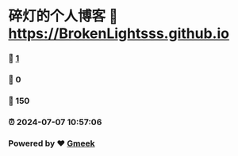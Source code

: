 # 碎灯的个人博客 :link: https://BrokenLightsss.github.io 
### :page_facing_up: [1](https://BrokenLightsss.github.io/tag.html) 
### :speech_balloon: 0 
### :hibiscus: 150 
### :alarm_clock: 2024-07-07 10:57:06 
### Powered by :heart: [Gmeek](https://github.com/Meekdai/Gmeek)
